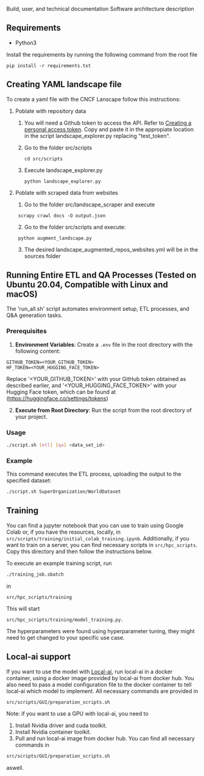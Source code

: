 Build, user, and technical documentation
Software architecture description

## Requirements

- Python3

Install the requirements by running the following command from the root file

```
pip install -r requirements.txt
```

## Creating YAML landscape file

To create a yaml file with the CNCF Lanscape follow this instructions:

1. Poblate with repository data

   1. You will need a Github token to access the API. Refer to [Creating a personal access token](https://docs.github.com/en/authentication/keeping-your-account-and-data-secure/managing-your-personal-access-tokens#creating-a-personal-access-token-classic). Copy and paste it in the appropiate location in the script landscape_explorer.py replacing "test_token".

   1. Go to the folder src/scripts

      ```
      cd src/scripts
      ```

   1. Execute landscape_explorer.py

      ```
      python landscape_explorer.py
      ```

1. Poblate with scraped data from websites

   1. Go to the folder src/landscape_scraper and execute

   ```
    scrapy crawl docs -O output.json
   ```

   2. Go to the folder src/scripts and execute:

   ```
    python augment_landscape.py
   ```

   3. The desired landscape_augmented_repos_websites.yml will be in the sources folder

## Running Entire ETL and QA Processes (Tested on Ubuntu 20.04, Compatible with Linux and macOS)

The 'run_all.sh' script automates environment setup, ETL processes, and Q&A generation tasks.

### Prerequisites

1. **Environment Variables**: Create a `.env` file in the root directory with the following content:

```text
GITHUB_TOKEN=<YOUR_GITHUB_TOKEN>
HF_TOKEN=<YOUR_HUGGING_FACE_TOKEN>
```

Replace '<YOUR_GITHUB_TOKEN>' with your GitHub token obtained as described earlier, and '<YOUR_HUGGING_FACE_TOKEN>' with your Hugging Face token, which can be found at (https://huggingface.co/settings/tokens)

2. **Execute from Root Directory**: Run the script from the root directory of your project.

### Usage

```bash
./script.sh [etl] [qa] <data_set_id>
```

### Example

This command executes the ETL process, uploading the output to the specified dataset:

```bash
./script.sh SuperOrganization/WorldDataset
```

## Training

You can find a jupyter notebook that you can use to train using Google Colab or, if you have the resources, locally, in 
```src/scripts/training/initial_colab_training.ipynb```.
Additionally, if you want to train on a server, you can find necessary scripts in
```src/hpc_scripts```. Copy this directory and then follow the instructions below.

To execute an example training script, run
```bash
./training_job.sbatch
```
in
```
src/hpc_scripts/training
```
This will start
```
src/hpc_scripts/training/model_training.py.
```
The hyperparameters were found using hyperparameter tuning, they might need to get changed to your specific use case.

## Local-ai support

If you want to use the model with [Local-ai](https://github.com/mudler/LocalAI), run local-ai in a docker container, using a docker image provided by local-ai from docker hub.
You also need to pass a model configuration file to the docker container to tell local-ai which model to implement.
All necessary commands are provided in
```bash
src/scripts/GUI/preparation_scripts.sh
```

Note: if you want to use a GPU with local-ai, you need to
1. Install Nvidia driver and cuda toolkit.
2. Install Nvidia container toolkit.
3. Pull and run local-ai image from docker hub.
You can find all necessary commands in
```bash
src/scripts/GUI/preparation_scripts.sh
```
aswell.